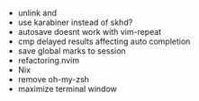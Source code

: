 - unlink <Cr> and <C-m>
- use karabiner instead of skhd?
- autosave doesnt work with vim-repeat
- cmp delayed results affecting auto completion
- save global marks to session
- refactoring.nvim
- Nix
- remove oh-my-zsh
- maximize terminal window
